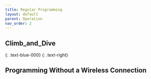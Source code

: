 ```yaml
---
title: Regular Programming
layout: default
parent: Operation
nav_order: 2
---
```


## **Climb_and_Dive** ##
{: .text-blue-000}
{: .text-right}

## Programming Without a Wireless Connection ##
